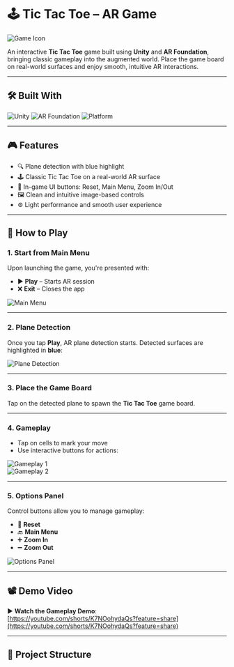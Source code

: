 # 🕹️ Tic Tac Toe – AR Game

![Game Icon](source/Icon.png)

An interactive **Tic Tac Toe** game built using **Unity** and **AR Foundation**, bringing classic gameplay into the augmented world. Place the game board on real-world surfaces and enjoy smooth, intuitive AR interactions.

---

## 🛠️ Built With

![Unity](https://img.shields.io/badge/Engine-Unity-000000?logo=unity&logoColor=white)
![AR Foundation](https://img.shields.io/badge/AR-AR%20Foundation-blue)
![Platform](https://img.shields.io/badge/Platform-Android%20%7C%20iOS-green)

---

## 🎮 Features

- 🔍 Plane detection with blue highlight
- 🕹️ Classic Tic Tac Toe on a real-world AR surface
- 📱 In-game UI buttons: Reset, Main Menu, Zoom In/Out
- 🖼️ Clean and intuitive image-based controls
- ⚙️ Light performance and smooth user experience

---

## 🚀 How to Play

### 1. Start from Main Menu
Upon launching the game, you're presented with:

- ▶️ **Play** – Starts AR session  
- ❌ **Exit** – Closes the app

![Main Menu](source/Menu.jpeg)

---

### 2. Plane Detection
Once you tap **Play**, AR plane detection starts. Detected surfaces are highlighted in **blue**:

![Plane Detection](source/Img1.jpeg)

---

### 3. Place the Game Board
Tap on the detected plane to spawn the **Tic Tac Toe** game board.

---

### 4. Gameplay
- Tap on cells to mark your move
- Use interactive buttons for actions:

![Gameplay 1](source/Img2.jpeg)  
![Gameplay 2](source/Img3.jpeg)

---

### 5. Options Panel
Control buttons allow you to manage gameplay:

- 🔄 **Reset**  
- 🔙 **Main Menu**  
- ➕ **Zoom In**  
- ➖ **Zoom Out**

![Options Panel](source/option.jpeg)

---

## 📽️ Demo Video

▶️ **Watch the Gameplay Demo**:  
[https://youtube.com/shorts/K7NOohydaQs?feature=share](https://youtube.com/shorts/K7NOohydaQs?feature=share)

---

## 📁 Project Structure

